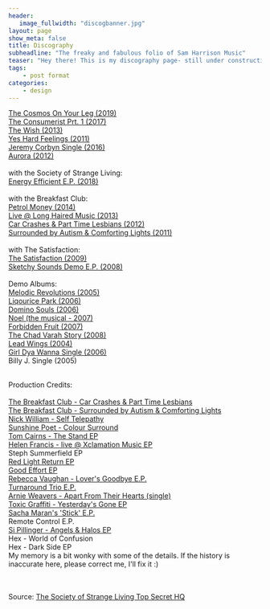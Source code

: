 ```yaml
---
header:
   image_fullwidth: "discogbanner.jpg"
layout: page
show_meta: false
title: Discography
subheadline: "The freaky and fabulous folio of Sam Harrison Music"
teaser: "Hey there! This is my discography page- still under construction as the crow flies, but on the way!!! "
tags:
    - post format
categories:
    - design 
---
```

<!--more-->
 <a href="http://samharrisonmusic.com/pages/discog/cosmos/">The Cosmos On Your Leg (2019)</a><br>
 <a href="http://samharrisonmusic.com/pages/discog/theconsumerist/">The Consumerist Prt. 1 (2017)</a><br>
  <a href="http://samharrisonmusic.com/pages/discog/thewish/">The Wish (2013)</a><br>
 <a href="http://samharrisonmusic.com/pages/discog/yeshardfeelings/">Yes Hard Feelings (2011)</a><br>
  <a href="http://samharrisonmusic.com/pages/discog/ifeellikejeremycorbyn/">Jeremy Corbyn Single (2016)</a><br>
  <a href="http://samharrisonmusic.com/pages/discog/aurora/">Aurora (2012)</a><br><br>
  with the Society of Strange Living:<br>
 <a href="http://samharrisonmusic.com/pages/discog/energyefficientep/">Energy Efficient E.P. (2018)</a><br><br>
  with the Breakfast Club:<br>
  <a href="http://samharrisonmusic.com/pages/discog/breakfastclub/petrolmoney/">Petrol Money (2014)</a><br>
    <a href="http://samharrisonmusic.com/pages/discog/breakfastclub/liveatlonghairedmusic/">Live @ Long Haired Music (2013)</a><br>
  <a href="http://samharrisonmusic.com/pages/discog/breakfastclub/carcrashes/">Car Crashes & Part Time Lesbians (2012)</a><br>
  <a href="http://samharrisonmusic.com/pages/discog/breakfastclub/surroundedbyautism/">Surrounded by Autism & Comforting Lights (2011)</a><br><br>
   with The Satisfaction:<br>
   <a href="http://samharrisonmusic.com/pages/discog/thesatisfaction/album/">The Satisfaction (2009)</a><br>
   <a href="http://samharrisonmusic.com/pages/discog/thesatisfaction/demoes/">Sketchy Sounds Demo E.P. (2008)</a><br>
<br>
   Demo Albums:<br>
   <a href="http://samharrisonmusic.com/pages/discog/melodicrevolutions/">Melodic Revolutions (2005)</a><br>
   <a href="http://samharrisonmusic.com/pages/discog/liquoricepark/">Liqourice Park (2006)</a><br>
   <a href="http://samharrisonmusic.com/pages/discog/dominosouls/">Domino Souls (2006)</a><br>
   <a href="http://samharrisonmusic.com/pages/discog/noel/">Noel (the musical - 2007)</a><br>
   <a href="http://samharrisonmusic.com/pages/discog/forbiddenfruit/">Forbidden Fruit (2007)</a><br>
   <a href="http://samharrisonmusic.com/pages/discog/chadvarahstory/">The Chad Varah Story (2008)</a><br>
   <a href="http://samharrisonmusic.com/pages/discog/leadwings/">Lead Wings (2004)</a><br>
   <a href="http://samharrisonmusic.com/pages/discog/girldyawanna/">Girl Dya Wanna Single (2006)</a><br>
    Billy J. Single (2005)<br>
 
<br>
Production Credits:<br><br>
<a href="http://samharrisonmusic.com/pages/discog/breakfastclub/carcrashes/">The Breakfast Club - Car Crashes & Part Time Lesbians</a><br>
<a href="http://samharrisonmusic.com/pages/discog/breakfastclub/surroundedbyautism/">The Breakfast Club - Surrounded by Autism & Comforting Lights</a><br>
<a href="http://samharrisonmusic.com/pages/discog/artists/nickwilliam/">Nick William - Self Telepathy</a><br>
<a href="http://samharrisonmusic.com/pages/discog/artists/sunshinepoet/coloursurround/">Sunshine Poet - Colour Surround</a><br>
<a href="http://samharrisonmusic.com/pages/discog/artists/tomcairns/thestand/">Tom Cairns - The Stand EP</a><br>
<a href="http://samharrisonmusic.com/pages/discog/artists/helenfrancis/liveatxclamationstudios/">Helen Francis - live @ Xclamation Music EP</a><br>
Steph Summerfield EP<br>
<a href="http://samharrisonmusic.com/pages/discog/redlightreturn/">Red Light Return EP </a><br>
<a href="http://samharrisonmusic.com/pages/discog/artists/goodeffort/">Good Effort EP </a><br>
<a href="http://samharrisonmusic.com/pages/discog/artists/rebeccavaughan/">Rebecca Vaughan - Lover's Goodbye E.P.</a><br>
<a href="http://samharrisonmusic.com/pages/discog/artists/turnaroundtrio/">Turnaround Trio E.P.</a><br>
<a href="http://samharrisonmusic.com/pages/discog/artists/arnieweavers/">Arnie Weavers - Apart From Their Hearts (single)</a><br>
<a href="http://samharrisonmusic.com/pages/discog/artists/toxicgraffiti/">Toxic Graffiti - Yesterday's Gone EP</a><br>
<a href="http://samharrisonmusic.com/pages/discog/artists/sachamaran/">Sacha Maran's 'Stick' E.P.</a><br>
Remote Control E.P.<br>
<a href="http://samharrisonmusic.com/pages/discog/artists/sipillinger/">Si Pillinger - Angels & Halos EP</a><br>
Hex - World of Confusion<br>
Hex - Dark Side EP<br>
My memory is a bit wonky with some of the details. If the history is inaccurate here, please correct me, I'll fix it :)<br><br><br>

Source: [The Society of Strange Living Top Secret HQ](https://youtu.be/viif2vhaSUM)
